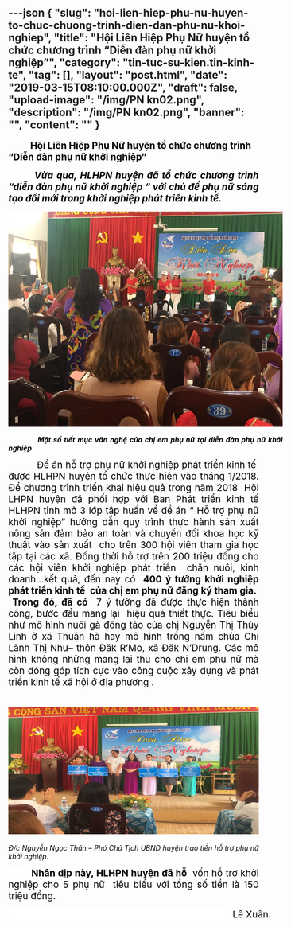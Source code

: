 ---json
{
    "slug": "hoi-lien-hiep-phu-nu-huyen-to-chuc-chuong-trinh-dien-dan-phu-nu-khoi-nghiep",
    "title": "Hội Liên Hiệp Phụ Nữ huyện tổ chức chương trình “Diễn đàn phụ nữ khởi nghiệp”",
    "category": "tin-tuc-su-kien.tin-kinh-te",
    "tag": [],
    "layout": "post.html",
    "date": "2019-03-15T08:10:00.000Z",
    "draft": false,
    "upload-image": "/img/PN kn02.png",
    "description": "/img/PN kn02.png",
    "banner": "",
    "__content__": ""
}
---
<p><strong><span style="font-size:14.0pt"><span style="color:black">&nbsp; &nbsp; &nbsp; &nbsp; &nbsp; Hội Li&ecirc;n Hiệp Phụ Nữ huyện tổ chức chương tr&igrave;nh &ldquo;Diễn đ&agrave;n phụ nữ khởi nghiệp&rdquo;</span></span></strong></p>

<p style="text-align:justify"><strong><em><span style="font-size:14.0pt"><span style="background-color:white"><span style="color:black">&nbsp; &nbsp; &nbsp; &nbsp; Vừa qua, HLHPN huyện đ&atilde; tổ chức chương tr&igrave;nh &ldquo;diễn đ&agrave;n phụ nữ khởi nghiệp &ldquo; với chủ đề phụ nữ s&aacute;ng tạo đổi mới trong khởi nghiệp ph&aacute;t triển kinh tế. </span></span></span></em></strong></p>

<p style="margin-right:-.5in; text-align:justify"><img alt="" src="/img/PN kn01.png" /></p>

<p style="margin-right:-.5in; text-align:justify"><strong><em>&nbsp;&nbsp;&nbsp;&nbsp;&nbsp;&nbsp;&nbsp;&nbsp;&nbsp;&nbsp;&nbsp; </em></strong><strong><em><span style="background-color:white"><span style="color:black">Một số tiết mục văn nghệ của chị em phụ nữ tại diễn đ&agrave;n phụ nữ khởi nghiệp</span></span></em></strong></p>

<p style="text-align:justify"><span style="font-size:14.0pt"><span style="color:black">&nbsp; &nbsp; &nbsp; &nbsp; &nbsp; Đề &aacute;n hỗ trợ phụ nữ khởi nghiệp ph&aacute;t triển kinh tế&nbsp; được HLHPN huyện tổ chức thực hiện v&agrave;o th&aacute;ng 1/2018. Để chương tr&igrave;nh triển khai hiệu quả trong năm 2018&nbsp; Hội LHPN huyện đ&atilde; phối hợp với Ban Ph&aacute;t triển kinh tế HLHPN tỉnh mở 3 lớp tập huấn về đề &aacute;n &ldquo; Hỗ trợ phụ nữ khởi nghiệp&rdquo; hướng dẫn quy tr&igrave;nh thực h&agrave;nh sản xuất n&ocirc;ng sản đảm bảo an to&agrave;n v&agrave; chuyển đổi khoa học kỹ thuật v&agrave;o sản xuất&nbsp; cho tr&ecirc;n 300 hội vi&ecirc;n tham gia học tập tại c&aacute;c x&atilde;. Đồng thời hỗ trợ tr&ecirc;n 200 triệu đồng cho c&aacute;c hội vi&ecirc;n khởi nghiệp ph&aacute;t triển&nbsp; chăn nu&ocirc;i, kinh doanh&hellip;kết quả, đến nay c&oacute; <strong><em>&nbsp;</em></strong><strong>400 &yacute; tưởng khởi nghiệp ph&aacute;t triển kinh tế&nbsp; của chị em phụ nữ đăng k&yacute; tham gia.&nbsp; &nbsp;</strong><strong><span style="background-color:white">Trong đ&oacute;, đ&atilde; c&oacute;</span> </strong>&nbsp;7 &yacute; tưởng đ&atilde; được thực hiện th&agrave;nh c&ocirc;ng, bước đầu mang lại&nbsp; hiệu quả thiết thực. Ti&ecirc;u biểu như m&ocirc; h&igrave;nh nu&ocirc;i g&agrave; đ&ocirc;ng tảo của chị Nguyễn Thị Th&ugrave;y Linh ở x&atilde; Thuận h&agrave; hay m&ocirc; h&igrave;nh trồng nấm chủa Chị L&atilde;nh Thị Như&ndash; th&ocirc;n Đăk R&rsquo;Mo, x&atilde; Đăk N&rsquo;Drung.<span style="background-color:white"> C&aacute;c m&ocirc; h&igrave;nh kh&ocirc;ng những mang lại thu cho chị em phụ nữ m&agrave; c&ograve;n đ&oacute;ng g&oacute;p t&iacute;ch cực v&agrave;o c&ocirc;ng cuộc x&acirc;y dựng v&agrave; ph&aacute;t triển kinh tế x&atilde; hội ở địa phương</span> .</span></span></p>

<p style="text-align:justify"><span style="font-size:14.0pt"><span style="color:black">&nbsp; &nbsp; &nbsp; &nbsp; &nbsp;&nbsp;<img alt="" src="/img/PN kn02.png" /></span></span></p>

<p style="text-align:justify"><em><span style="color:black">Đ/c Nguyễn Ngọc Th&acirc;n &ndash; Ph&oacute; Chủ Tịch UBND huyện trao tiền hỗ trợ phụ nữ khởi nghiệp.</span></em></p>

<p style="text-align:justify"><strong><span style="font-size:14.0pt"><span style="background-color:white"><span style="color:black">&nbsp; &nbsp; &nbsp; &nbsp; &nbsp;Nh&acirc;n dịp n&agrave;y, HLHPN huyện đ&atilde; hỗ </span></span></span></strong><span style="font-size:14.0pt"><span style="background-color:white"><span style="color:black">&nbsp;vốn hỗ trợ khởi nghiệp cho 5 phụ nữ&nbsp; ti&ecirc;u biểu với tổng số tiền l&agrave; 150 triệu đồng.</span></span></span></p>

<p style="margin-right:-.5in; text-align:justify"><span style="font-size:14.0pt"><span style="background-color:white"><span style="color:black">&nbsp;&nbsp;&nbsp;&nbsp;&nbsp;&nbsp;&nbsp;&nbsp;&nbsp;&nbsp;&nbsp;&nbsp;&nbsp;&nbsp;&nbsp;&nbsp;&nbsp;&nbsp;&nbsp;&nbsp;&nbsp;&nbsp;&nbsp;&nbsp;&nbsp;&nbsp;&nbsp;&nbsp;&nbsp;&nbsp;&nbsp;&nbsp;&nbsp;&nbsp;&nbsp;&nbsp;&nbsp;&nbsp;&nbsp;&nbsp;&nbsp;&nbsp;&nbsp;&nbsp;&nbsp;&nbsp;&nbsp;&nbsp;&nbsp;&nbsp;&nbsp;&nbsp;&nbsp;&nbsp;&nbsp;&nbsp;&nbsp;&nbsp;&nbsp;&nbsp;&nbsp;&nbsp;&nbsp;&nbsp;&nbsp;&nbsp;&nbsp;&nbsp;&nbsp;&nbsp;&nbsp;&nbsp;&nbsp;&nbsp;&nbsp;&nbsp;&nbsp;&nbsp;&nbsp;&nbsp;&nbsp;&nbsp;&nbsp;&nbsp;&nbsp; L&ecirc; Xu&acirc;n.</span></span></span></p>

<p style="margin-right:-.5in; text-align:justify">&nbsp;</p>

<p style="margin-right:-.5in; text-align:justify">&nbsp;</p>

<p style="margin-right:-.5in; text-align:justify">&nbsp;</p>

<p style="margin-right:-.5in; text-align:justify">&nbsp;</p>

<p style="margin-right:-.5in; text-align:justify">&nbsp;</p>

<p style="margin-right:-.5in; text-align:justify">&nbsp;</p>

<p style="margin-right:-.5in; text-align:justify">&nbsp;</p>

<p style="margin-right:-.5in; text-align:justify">&nbsp;</p>

<p style="margin-right:-.5in; text-align:justify">&nbsp;</p>

<p style="margin-right:-.5in; text-align:justify">&nbsp;</p>

<p style="margin-right:-.5in; text-align:justify">&nbsp;</p>

<p style="margin-right:-.5in; text-align:justify">&nbsp;</p>

<p>&nbsp;</p>

<p>&nbsp;</p>
